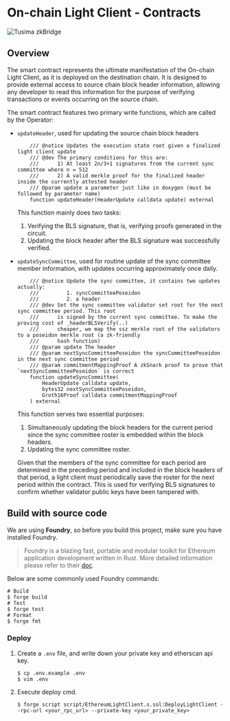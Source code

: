 # On-chain Light Client - Contracts

![Tusima zkBridge](https://ucarecdn.com/f4e08f06-c238-47f8-b98a-97629c199377/bridgelogo.png)


## Overview

The smart contract represents the ultimate manifestation of the On-chain Light Client, as it is deployed on the destination chain. It is designed to provide external access to source chain block header information, allowing any developer to read this information for the purpose of verifying transactions or events occurring on the source chain.

The smart contract features two primary write functions, which are called by the Operator:
- `updateHeader`, used for updating the source chain block headers
    ```solidity=
        /// @notice Updates the execution state root given a finalized light client update
        /// @dev The primary conditions for this are:
        ///      1) At least 2n/3+1 signatures from the current sync committee where n = 512
        ///      2) A valid merkle proof for the finalized header inside the currently attested header
        /// @param update a parameter just like in doxygen (must be followed by parameter name)
        function updateHeader(HeaderUpdate calldata update) external
    ```
    
    This function mainly does two tasks:
    1. Verifying the BLS signature, that is, verifying proofs generated in the circuit.
    2. Updating the block header after the BLS signature was successfully verified.
    
- `updateSyncCommittee`, used for routine update of the sync committee member information, with updates occurring approximately once daily.
    ```solidity=
        /// @notice Update the sync committee, it contains two updates actually: 
        ///         1. syncCommitteePoseidon
        ///         2. a header
        /// @dev Set the sync committee validator set root for the next sync committee period. This root 
        ///      is signed by the current sync committee. To make the proving cost of _headerBLSVerify(..) 
        ///      cheaper, we map the ssz merkle root of the validators to a poseidon merkle root (a zk-friendly 
        ///      hash function)
        /// @param update The header
        /// @param nextSyncCommitteePoseidon the syncCommitteePoseidon in the next sync committee period
        /// @param commitmentMappingProof A zkSnark proof to prove that `nextSyncCommitteePoseidon` is correct
        function updateSyncCommittee(
            HeaderUpdate calldata update,
            bytes32 nextSyncCommitteePoseidon,
            Groth16Proof calldata commitmentMappingProof
        ) external
    ```
    
    This function serves two essential purposes:
    1. Simultaneously updating the block headers for the current period since the sync committee roster is embedded within the block headers.
    3. Updating the sync committee roster.
    
    Given that the members of the sync committee for each period are determined in the preceding period and included in the block headers of that period, a light client must periodically save the roster for the next period within the contract. This is used for verifying BLS signatures to confirm whether validator public keys have been tampered with.


## Build with source code

We are using **Foundry**, so before you build this project, make sure you have installed Foundry.

> Foundry is a blazing fast, portable and modular toolkit for Ethereum application development written in Rust. More detailed information please refer to their [doc](https://book.getfoundry.sh/).

Below are some commonly used Foundry commands:

```shell
# Build
$ forge build
# Test
$ forge test
# Format
$ forge fmt
```

### Deploy
1. Create a `.env` file, and write down your private key and etherscan api key.
    ```shell
    $ cp .env.example .env
    $ vim .env
    ```
2. Execute deploy cmd.
    ```shell
    $ forge script script/EthereumLightClient.s.sol:DeployLightClient --rpc-url <your_rpc_url> --private-key <your_private_key>
    ```